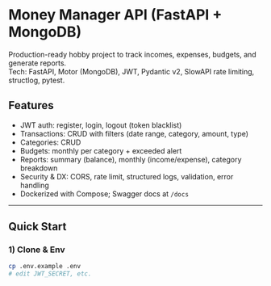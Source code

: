 # Money Manager API (FastAPI + MongoDB)

Production-ready hobby project to track incomes, expenses, budgets, and generate reports.  
Tech: FastAPI, Motor (MongoDB), JWT, Pydantic v2, SlowAPI rate limiting, structlog, pytest.

## Features
- JWT auth: register, login, logout (token blacklist)
- Transactions: CRUD with filters (date range, category, amount, type)
- Categories: CRUD
- Budgets: monthly per category + exceeded alert
- Reports: summary (balance), monthly (income/expense), category breakdown
- Security & DX: CORS, rate limit, structured logs, validation, error handling
- Dockerized with Compose; Swagger docs at `/docs`

---

## Quick Start

### 1) Clone & Env
```bash
cp .env.example .env
# edit JWT_SECRET, etc.
